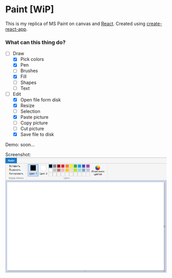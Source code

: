 # Paint [WiP]

This is my replica of MS Paint on canvas and [React](https://reactjs.org/). Created using [create-react-app](https://github.com/facebook/create-react-app).

### What can this thing do?
* [ ] Draw
  * [x] Pick colors
  * [x] Pen
  * [ ] Brushes
  * [x] Fill
  * [ ] Shapes
  * [ ] Text
* [ ] Edit
  * [x] Open file form disk
  * [x] Resize
  * [ ] Selection
  * [x] Paste picture
  * [ ] Copy picture
  * [ ] Cut picture
  * [x] Save file to disk

Demo: soon...

Screenshot:
![Screenshot](screenshot.png)
